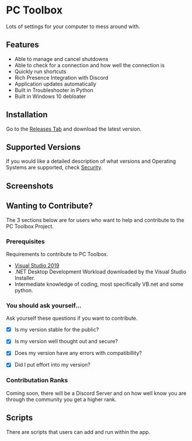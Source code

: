 # PC Toolbox
Lots of settings for your computer to mess around with.

## Features
- Able to manage and cancel shutdowns
- Able to check for a connection and how well the connection is
- Quickly run shortcuts
- Rich Presence Integration with Discord
- Application updates automatically
- Built in Troubleshooter in Python
- Built in Windows 10 debloater

## Installation
Go to the [Releases Tab](https://github.com/byronbytes/PC-Toolbox/releases) and download the latest version. 



## Supported Versions
If you would like a detailed description of what versions and Operating Systems are supported, check [Security](https://github.com/byronbytes/PC-Toolbox/blob/master/SECURITY.md).




## Screenshots 



## Wanting to Contribute?
The 3 sections below are for users who want to help and contribute to the PC Toolbox Project.


### Prerequisites
Requirements to contribute to PC Toolbox.

- [Visual Studio 2019](https://visualstudio.microsoft.com/thank-you-downloading-visual-studio/?sku=Community&rel=16)
- .NET Desktop Development Workload downloaded by the Visual Studio Installer.
- Intermediate knowledge of coding, most specifically VB.net and some python.


### You should ask yourself...
Ask yourself these questions if you want to contribute.

- [x] Is my version stable for the public?
- [x] Is my version well thought out and secure?
- [x] Does my version have any errors with compatibillity?
- [x] Did I put effort into my version?


### Contributation Ranks
Coming soon, there will be a Discord Server and on how well know you are through the community you get a higher rank.



## Scripts
There are scripts that users can add and run within the app.




